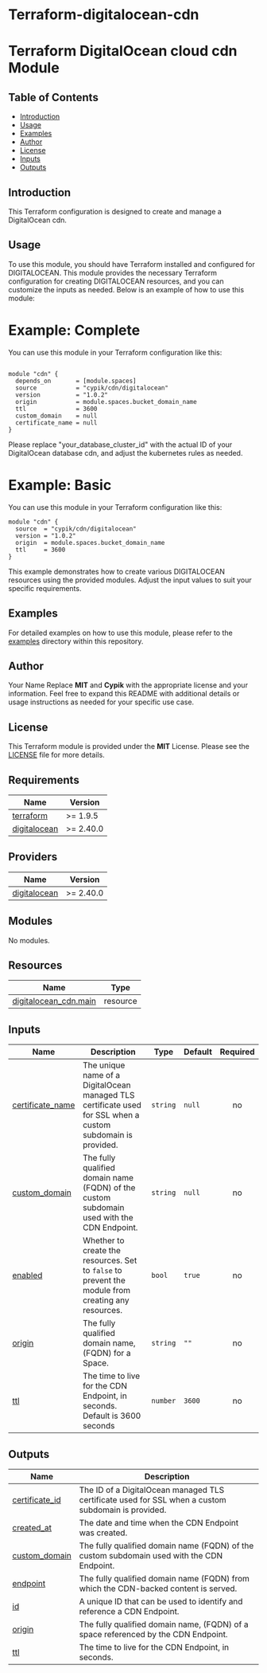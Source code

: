 # Terraform-digitalocean-cdn
# Terraform DigitalOcean cloud cdn Module

## Table of Contents

- [Introduction](#introduction)
- [Usage](#usage)
- [Examples](#examples)
- [Author](#author)
- [License](#license)
- [Inputs](#inputs)
- [Outputs](#outputs)

## Introduction
This Terraform configuration is designed to create and manage a DigitalOcean cdn.

## Usage
To use this module, you should have Terraform installed and configured for DIGITALOCEAN. This module provides the necessary Terraform configuration for creating DIGITALOCEAN resources, and you can customize the inputs as needed. Below is an example of how to use this module:

# Example: Complete
You can use this module in your Terraform configuration like this:

```hcl

module "cdn" {
  depends_on       = [module.spaces]
  source           = "cypik/cdn/digitalocean"
  version          = "1.0.2"
  origin           = module.spaces.bucket_domain_name
  ttl              = 3600
  custom_domain    = null
  certificate_name = null
}
```
Please replace "your_database_cluster_id" with the actual ID of your DigitalOcean database cdn, and adjust the kubernetes rules as needed.


# Example: Basic
You can use this module in your Terraform configuration like this:
```hcl
module "cdn" {
  source  = "cypik/cdn/digitalocean"
  version = "1.0.2"
  origin  = module.spaces.bucket_domain_name
  ttl     = 3600
}
```
This example demonstrates how to create various DIGITALOCEAN resources using the provided modules. Adjust the input values to suit your specific requirements.


## Examples
For detailed examples on how to use this module, please refer to the [examples](https://github.com/cypik/terraform-digitalocean-cdn/blob/master/example) directory within this repository.

## Author
Your Name
Replace **MIT** and **Cypik** with the appropriate license and your information. Feel free to expand this README with additional details or usage instructions as needed for your specific use case.

## License
This Terraform module is provided under the **MIT** License. Please see the [LICENSE](https://github.com/cypik/terraform-digitalocean-cdn/blob/master/LICENSE) file for more details.


<!-- BEGIN_TF_DOCS -->
## Requirements

| Name | Version |
|------|---------|
| <a name="requirement_terraform"></a> [terraform](#requirement\_terraform) | >= 1.9.5 |
| <a name="requirement_digitalocean"></a> [digitalocean](#requirement\_digitalocean) | >= 2.40.0 |

## Providers

| Name | Version |
|------|---------|
| <a name="provider_digitalocean"></a> [digitalocean](#provider\_digitalocean) | >= 2.40.0 |

## Modules

No modules.

## Resources

| Name | Type |
|------|------|
| [digitalocean_cdn.main](https://registry.terraform.io/providers/digitalocean/digitalocean/latest/docs/resources/cdn) | resource |

## Inputs

| Name | Description | Type | Default | Required |
|------|-------------|------|---------|:--------:|
| <a name="input_certificate_name"></a> [certificate\_name](#input\_certificate\_name) | The unique name of a DigitalOcean managed TLS certificate used for SSL when a custom subdomain is provided. | `string` | `null` | no |
| <a name="input_custom_domain"></a> [custom\_domain](#input\_custom\_domain) | The fully qualified domain name (FQDN) of the custom subdomain used with the CDN Endpoint. | `string` | `null` | no |
| <a name="input_enabled"></a> [enabled](#input\_enabled) | Whether to create the resources. Set to `false` to prevent the module from creating any resources. | `bool` | `true` | no |
| <a name="input_origin"></a> [origin](#input\_origin) | The fully qualified domain name, (FQDN) for a Space. | `string` | `""` | no |
| <a name="input_ttl"></a> [ttl](#input\_ttl) | The time to live for the CDN Endpoint, in seconds. Default is 3600 seconds | `number` | `3600` | no |

## Outputs

| Name | Description |
|------|-------------|
| <a name="output_certificate_id"></a> [certificate\_id](#output\_certificate\_id) | The ID of a DigitalOcean managed TLS certificate used for SSL when a custom subdomain is provided. |
| <a name="output_created_at"></a> [created\_at](#output\_created\_at) | The date and time when the CDN Endpoint was created. |
| <a name="output_custom_domain"></a> [custom\_domain](#output\_custom\_domain) | The fully qualified domain name (FQDN) of the custom subdomain used with the CDN Endpoint. |
| <a name="output_endpoint"></a> [endpoint](#output\_endpoint) | The fully qualified domain name (FQDN) from which the CDN-backed content is served. |
| <a name="output_id"></a> [id](#output\_id) | A unique ID that can be used to identify and reference a CDN Endpoint. |
| <a name="output_origin"></a> [origin](#output\_origin) | The fully qualified domain name, (FQDN) of a space referenced by the CDN Endpoint. |
| <a name="output_ttl"></a> [ttl](#output\_ttl) | The time to live for the CDN Endpoint, in seconds. |
<!-- END_TF_DOCS -->